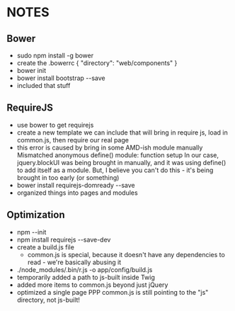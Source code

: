 NOTES
=====

Bower
-----

- sudo npm install -g bower
- create the .bowerrc
    {
      "directory": "web/components"
    }
- bower init
- bower install bootstrap --save
- included that stuff

RequireJS
---------
- use bower to get requirejs
- create a new template we can include that will bring in require js,
    load in common.js, then require our real page
- this error is caused by bring in some AMD-ish module manually
    Mismatched anonymous define() module: function setup
  In our case, jquery.blockUI was being brought in manually, and it was
  using define() to add itself as a module. But, I believe you can't do
  this - it's being brought in too early (or something)
- bower install requirejs-domready --save
- organized things into pages and modules

Optimization
------------

- npm --init
- npm install requirejs --save-dev
- create a build.js file
    - common.js is special, because it doesn't have any dependencies to
        read - we're basically abusing it
- ./node_modules/.bin/r.js -o app/config/build.js
- temporarily added a path to js-built inside Twig
- added more items to common.js beyond just jQuery
- optimized a single page
    PPP common.js is still pointing to the "js" directory, not js-built!